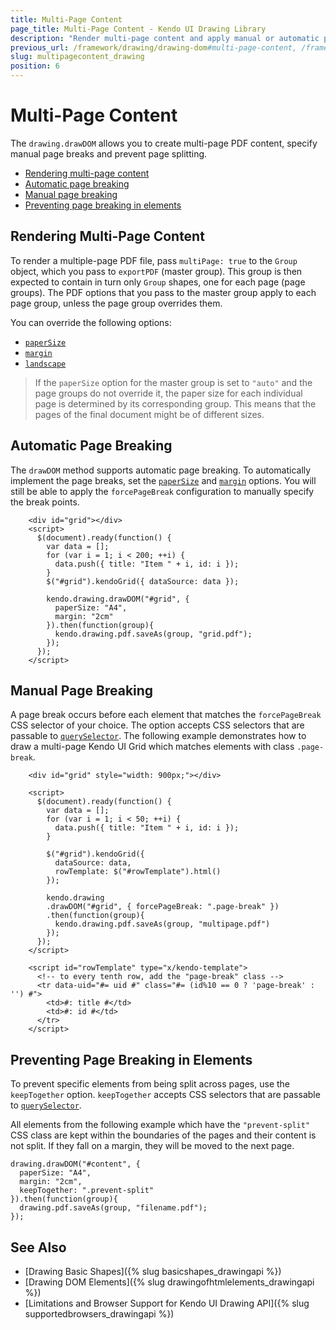 ```yaml
---
title: Multi-Page Content
page_title: Multi-Page Content - Kendo UI Drawing Library
description: "Render multi-page content and apply manual or automatic page-breaking when you export files to PDF with the Kendo UI Drawing library."
previous_url: /framework/drawing/drawing-dom#multi-page-content, /framework/drawing/drawing-dom#automatic-page-breaking, /framework/drawing/drawing-dom#splitting-page-content
slug: multipagecontent_drawing
position: 6
---
```


# Multi-Page Content

The `drawing.drawDOM` allows you to create multi-page PDF content, specify manual page breaks and prevent page splitting.

* [Rendering multi-page content](#rendering-multi-page-content)
* [Automatic page breaking](#automatic-page-breaking)
* [Manual page breaking](#manual-page-breaking)
* [Preventing page breaking in elements](#preventing-page-breaking-in-elements)

## Rendering Multi-Page Content

To render a multiple-page PDF file, pass `multiPage: true` to the `Group` object, which you pass to `exportPDF` (master group). This group is then expected to contain in turn only `Group` shapes, one for each page (page groups). The PDF options that you pass to the master group apply to each page group, unless the page group overrides them.

You can override the following options:
- [`paperSize`](/api/javascript/drawing/pdfoptions/fields/papersize)
- [`margin`](/api/javascript/drawing/pdfoptions/fields/margin)
- [`landscape`](/api/javascript/drawing/pdfoptions/fields/landscape)

> If the `paperSize` option for the master group is set to `"auto"` and the page groups do not override it, the paper size for each individual page is determined by its corresponding group. This means that the pages of the final document might be of different sizes.

## Automatic Page Breaking

The `drawDOM` method supports automatic page breaking. To automatically implement the page breaks, set the [`paperSize`](/api/javascript/drawing/pdfoptions/fields/papersize) and [`margin`](/api/javascript/drawing/pdfoptions/fields/margin) options. You will still be able to apply the `forcePageBreak` configuration to manually specify the break points.

```dojo
    <div id="grid"></div>
    <script>
      $(document).ready(function() {
        var data = [];
        for (var i = 1; i < 200; ++i) {
          data.push({ title: "Item " + i, id: i });
        }
        $("#grid").kendoGrid({ dataSource: data });

        kendo.drawing.drawDOM("#grid", {
          paperSize: "A4",
          margin: "2cm"
        }).then(function(group){
          kendo.drawing.pdf.saveAs(group, "grid.pdf");
        });
      });
    </script>
```

## Manual Page Breaking

A page break occurs before each element that matches the `forcePageBreak` CSS selector of your choice. The option accepts CSS selectors that are passable to [`querySelector`](https://developer.mozilla.org/en-US/docs/Web/API/Document/querySelector). The following example demonstrates how to draw a multi-page Kendo UI Grid which matches elements with class `.page-break`.

```dojo
    <div id="grid" style="width: 900px;"></div>

    <script>
      $(document).ready(function() {
        var data = [];
        for (var i = 1; i < 50; ++i) {
          data.push({ title: "Item " + i, id: i });
        }

        $("#grid").kendoGrid({
          dataSource: data,
          rowTemplate: $("#rowTemplate").html()
        });

        kendo.drawing
        .drawDOM("#grid", { forcePageBreak: ".page-break" })
        .then(function(group){
          kendo.drawing.pdf.saveAs(group, "multipage.pdf")
        });
      });
    </script>

    <script id="rowTemplate" type="x/kendo-template">
      <!-- to every tenth row, add the "page-break" class -->
      <tr data-uid="#= uid #" class="#= (id%10 == 0 ? 'page-break' : '') #">
        <td>#: title #</td>
        <td>#: id #</td>
      </tr>
    </script>
```

## Preventing Page Breaking in Elements

To prevent specific elements from being split across pages, use the `keepTogether` option. `keepTogether` accepts CSS selectors that are passable to [`querySelector`](https://developer.mozilla.org/en-US/docs/Web/API/Document/querySelector).

All elements from the following example which have the `"prevent-split"` CSS class are kept within the boundaries of the pages and their content is not split. If they fall on a margin, they will be moved to the next page.

    drawing.drawDOM("#content", {
      paperSize: "A4",
      margin: "2cm",
      keepTogether: ".prevent-split"
    }).then(function(group){
      drawing.pdf.saveAs(group, "filename.pdf");
    });

## See Also

* [Drawing Basic Shapes]({% slug basicshapes_drawingapi %})
* [Drawing DOM Elements]({% slug drawingofhtmlelements_drawingapi %})
* [Limitations and Browser Support for Kendo UI Drawing API]({% slug supportedbrowsers_drawingapi %})
